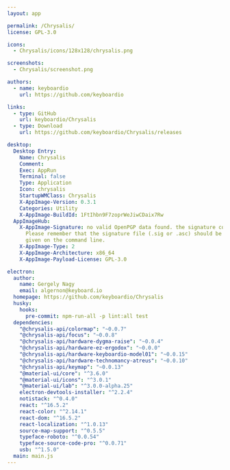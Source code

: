 ```yaml
---
layout: app

permalink: /Chrysalis/
license: GPL-3.0

icons:
  - Chrysalis/icons/128x128/chrysalis.png

screenshots:
  - Chrysalis/screenshot.png

authors:
  - name: keyboardio
    url: https://github.com/keyboardio

links:
  - type: GitHub
    url: keyboardio/Chrysalis
  - type: Download
    url: https://github.com/keyboardio/Chrysalis/releases

desktop:
  Desktop Entry:
    Name: Chrysalis
    Comment: 
    Exec: AppRun
    Terminal: false
    Type: Application
    Icon: chrysalis
    StartupWMClass: Chrysalis
    X-AppImage-Version: 0.3.1
    Categories: Utility
    X-AppImage-BuildId: 1FtIhbn9F7zoprWeJiwCDaix7Rw
  AppImageHub:
    X-AppImage-Signature: no valid OpenPGP data found. the signature could not be verified.
      Please remember that the signature file (.sig or .asc) should be the first file
      given on the command line.
    X-AppImage-Type: 2
    X-AppImage-Architecture: x86_64
    X-AppImage-Payload-License: GPL-3.0

electron:
  author:
    name: Gergely Nagy
    email: algernon@keyboard.io
  homepage: https://github.com/keyboardio/Chrysalis
  husky:
    hooks:
      pre-commit: npm-run-all -p lint:all test
  dependencies:
    "@chrysalis-api/colormap": "~0.0.7"
    "@chrysalis-api/focus": "~0.0.8"
    "@chrysalis-api/hardware-dygma-raise": "~0.0.4"
    "@chrysalis-api/hardware-ez-ergodox": "~0.0.0"
    "@chrysalis-api/hardware-keyboardio-model01": "~0.0.15"
    "@chrysalis-api/hardware-technomancy-atreus": "~0.0.10"
    "@chrysalis-api/keymap": "~0.0.13"
    "@material-ui/core": "^3.6.0"
    "@material-ui/icons": "^3.0.1"
    "@material-ui/lab": "^3.0.0-alpha.25"
    electron-devtools-installer: "^2.2.4"
    notistack: "^0.4.0"
    react: "^16.5.2"
    react-color: "^2.14.1"
    react-dom: "^16.5.2"
    react-localization: "^1.0.13"
    source-map-support: "^0.5.5"
    typeface-roboto: "^0.0.54"
    typeface-source-code-pro: "^0.0.71"
    usb: "^1.5.0"
  main: main.js
---
```

